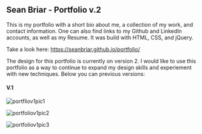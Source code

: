 ## Sean Briar - Portfolio v.2

This is my portfolio with a short bio about me, a collection of my work, and contact information. One can also find links to my Github and LinkedIn accounts, as well as my Resume. It was build with HTML, CSS, and jQuery.

Take a look here: https://seanbriar.github.io/portfolio/

The design for this portfolio is currently on version 2. I would like to use this portfolio as a way to continue to expand my design skills and experiement with new techniques. Below you can previous versions:

#### V.1

![portfliov1pic1](https://user-images.githubusercontent.com/37387868/49332223-0ede9800-f55e-11e8-8a7f-4c55242ec0a3.png)

![portfoliov1pic2](https://user-images.githubusercontent.com/37387868/49332230-24ec5880-f55e-11e8-8ede-9ee77216426b.png)

![portfoliov1pic3](https://user-images.githubusercontent.com/37387868/49332231-2ddd2a00-f55e-11e8-8d93-b086dda3a8a9.png)
